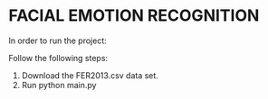# FACIAL EMOTION RECOGNITION

In order to run the project:

Follow the following steps:

  1) Download the FER2013.csv data set.
  2) Run python main.py
 
